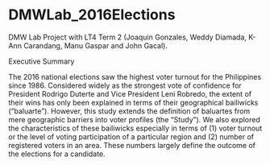 # DMWLab_2016Elections
DMW Lab Project with LT4 Term 2 (Joaquin Gonzales, Weddy Diamada, K-Ann Carandang, Manu Gaspar and John Gacal).

Executive Summary

The 2016 national elections saw the highest voter turnout for the Philippines since 1986. Considered widely as the strongest vote of confidence for President Rodrigo Duterte and Vice President Leni Robredo, the extent of their wins has only been explained in terms of their geographical bailiwicks (“baluarte”). However, this study extends the definition of baluartes from mere geographic barriers into voter profiles (the “Study”). We also explored the characteristics of these bailiwicks especially in terms of (1) voter turnout or the level of voting participation of a particular region and (2) number of registered voters in an area. These numbers largely define the outcome of the elections for a candidate.
